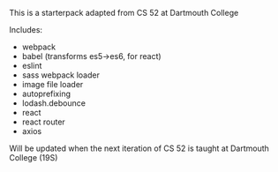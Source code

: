 This is a starterpack adapted from CS 52 at Dartmouth College

Includes:
- webpack
- babel (transforms es5->es6, for react)
- eslint
- sass webpack loader
- image file loader
- autoprefixing
- lodash.debounce
- react
- react router
- axios

Will be updated when the next iteration of CS 52 is taught at Dartmouth College (19S)

